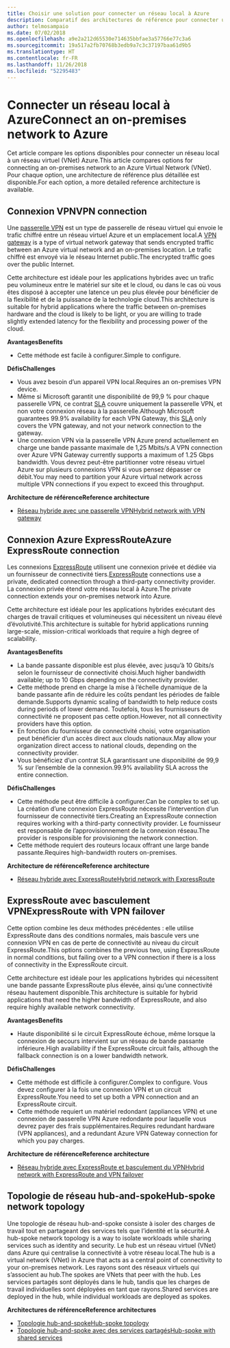 ```yaml
---
title: Choisir une solution pour connecter un réseau local à Azure
description: Comparatif des architectures de référence pour connecter un réseau local à Azure.
author: telmosampaio
ms.date: 07/02/2018
ms.openlocfilehash: a9e2a212d65530e714635bbfae3a57766e77c3a6
ms.sourcegitcommit: 19a517a2fb70768b3edb9a7c3c37197baa61d9b5
ms.translationtype: HT
ms.contentlocale: fr-FR
ms.lasthandoff: 11/26/2018
ms.locfileid: "52295483"
---
```

# <a name="connect-an-on-premises-network-to-azure"></a><span data-ttu-id="b9993-103">Connecter un réseau local à Azure</span><span class="sxs-lookup"><span data-stu-id="b9993-103">Connect an on-premises network to Azure</span></span>

<span data-ttu-id="b9993-104">Cet article compare les options disponibles pour connecter un réseau local à un réseau virtuel (VNet) Azure.</span><span class="sxs-lookup"><span data-stu-id="b9993-104">This article compares options for connecting an on-premises network to an Azure Virtual Network (VNet).</span></span> <span data-ttu-id="b9993-105">Pour chaque option, une architecture de référence plus détaillée est disponible.</span><span class="sxs-lookup"><span data-stu-id="b9993-105">For each option, a more detailed reference architecture is available.</span></span>

## <a name="vpn-connection"></a><span data-ttu-id="b9993-106">Connexion VPN</span><span class="sxs-lookup"><span data-stu-id="b9993-106">VPN connection</span></span>

<span data-ttu-id="b9993-107">Une [passerelle VPN](/azure/vpn-gateway/vpn-gateway-about-vpngateways) est un type de passerelle de réseau virtuel qui envoie le trafic chiffré entre un réseau virtuel Azure et un emplacement local.</span><span class="sxs-lookup"><span data-stu-id="b9993-107">A [VPN gateway](/azure/vpn-gateway/vpn-gateway-about-vpngateways) is a type of virtual network gateway that sends encrypted traffic between an Azure virtual network and an on-premises location.</span></span> <span data-ttu-id="b9993-108">Le trafic chiffré est envoyé via le réseau Internet public.</span><span class="sxs-lookup"><span data-stu-id="b9993-108">The encrypted traffic goes over the public Internet.</span></span>

<span data-ttu-id="b9993-109">Cette architecture est idéale pour les applications hybrides avec un trafic peu volumineux entre le matériel sur site et le cloud, ou dans le cas où vous êtes disposé à accepter une latence un peu plus élevée pour bénéficier de la flexibilité et de la puissance de la technologie cloud.</span><span class="sxs-lookup"><span data-stu-id="b9993-109">This architecture is suitable for hybrid applications where the traffic between on-premises hardware and the cloud is likely to be light, or you are willing to trade slightly extended latency for the flexibility and processing power of the cloud.</span></span>

<span data-ttu-id="b9993-110">**Avantages**</span><span class="sxs-lookup"><span data-stu-id="b9993-110">**Benefits**</span></span>

- <span data-ttu-id="b9993-111">Cette méthode est facile à configurer.</span><span class="sxs-lookup"><span data-stu-id="b9993-111">Simple to configure.</span></span>

<span data-ttu-id="b9993-112">**Défis**</span><span class="sxs-lookup"><span data-stu-id="b9993-112">**Challenges**</span></span>

- <span data-ttu-id="b9993-113">Vous avez besoin d’un appareil VPN local.</span><span class="sxs-lookup"><span data-stu-id="b9993-113">Requires an on-premises VPN device.</span></span>
- <span data-ttu-id="b9993-114">Même si Microsoft garantit une disponibilité de 99,9 % pour chaque passerelle VPN, ce contrat [SLA](https://azure.microsoft.com/support/legal/sla/vpn-gateway/) couvre uniquement la passerelle VPN, et non votre connexion réseau à la passerelle.</span><span class="sxs-lookup"><span data-stu-id="b9993-114">Although Microsoft guarantees 99.9% availability for each VPN Gateway, this [SLA](https://azure.microsoft.com/support/legal/sla/vpn-gateway/) only covers the VPN gateway, and not your network connection to the gateway.</span></span>
- <span data-ttu-id="b9993-115">Une connexion VPN via la passerelle VPN Azure prend actuellement en charge une bande passante maximale de 1,25 Mbits/s.</span><span class="sxs-lookup"><span data-stu-id="b9993-115">A VPN connection over Azure VPN Gateway currently supports a maximum of 1.25 Gbps bandwidth.</span></span> <span data-ttu-id="b9993-116">Vous devrez peut-être partitionner votre réseau virtuel Azure sur plusieurs connexions VPN si vous pensez dépasser ce débit.</span><span class="sxs-lookup"><span data-stu-id="b9993-116">You may need to partition your Azure virtual network across multiple VPN connections if you expect to exceed this throughput.</span></span>

<span data-ttu-id="b9993-117">**Architecture de référence**</span><span class="sxs-lookup"><span data-stu-id="b9993-117">**Reference architecture**</span></span>

- [<span data-ttu-id="b9993-118">Réseau hybride avec une passerelle VPN</span><span class="sxs-lookup"><span data-stu-id="b9993-118">Hybrid network with VPN gateway</span></span>](./vpn.md)

## <a name="azure-expressroute-connection"></a><span data-ttu-id="b9993-119">Connexion Azure ExpressRoute</span><span class="sxs-lookup"><span data-stu-id="b9993-119">Azure ExpressRoute connection</span></span>

<span data-ttu-id="b9993-120">Les connexions [ExpressRoute](/azure/expressroute/) utilisent une connexion privée et dédiée via un fournisseur de connectivité tiers.</span><span class="sxs-lookup"><span data-stu-id="b9993-120">[ExpressRoute](/azure/expressroute/) connections use a private, dedicated connection through a third-party connectivity provider.</span></span> <span data-ttu-id="b9993-121">La connexion privée étend votre réseau local à Azure.</span><span class="sxs-lookup"><span data-stu-id="b9993-121">The private connection extends your on-premises network into Azure.</span></span> 

<span data-ttu-id="b9993-122">Cette architecture est idéale pour les applications hybrides exécutant des charges de travail critiques et volumineuses qui nécessitent un niveau élevé d’évolutivité.</span><span class="sxs-lookup"><span data-stu-id="b9993-122">This architecture is suitable for hybrid applications running large-scale, mission-critical workloads that require a high degree of scalability.</span></span> 

<span data-ttu-id="b9993-123">**Avantages**</span><span class="sxs-lookup"><span data-stu-id="b9993-123">**Benefits**</span></span>

- <span data-ttu-id="b9993-124">La bande passante disponible est plus élevée, avec jusqu’à 10 Gbits/s selon le fournisseur de connectivité choisi.</span><span class="sxs-lookup"><span data-stu-id="b9993-124">Much higher bandwidth available; up to 10 Gbps depending on the connectivity provider.</span></span>
- <span data-ttu-id="b9993-125">Cette méthode prend en charge la mise à l’échelle dynamique de la bande passante afin de réduire les coûts pendant les périodes de faible demande.</span><span class="sxs-lookup"><span data-stu-id="b9993-125">Supports dynamic scaling of bandwidth to help reduce costs during periods of lower demand.</span></span> <span data-ttu-id="b9993-126">Toutefois, tous les fournisseurs de connectivité ne proposent pas cette option.</span><span class="sxs-lookup"><span data-stu-id="b9993-126">However, not all connectivity providers have this option.</span></span>
- <span data-ttu-id="b9993-127">En fonction du fournisseur de connectivité choisi, votre organisation peut bénéficier d’un accès direct aux clouds nationaux.</span><span class="sxs-lookup"><span data-stu-id="b9993-127">May allow your organization direct access to national clouds, depending on the connectivity provider.</span></span>
- <span data-ttu-id="b9993-128">Vous bénéficiez d’un contrat SLA garantissant une disponibilité de 99,9 % sur l’ensemble de la connexion.</span><span class="sxs-lookup"><span data-stu-id="b9993-128">99.9% availability SLA across the entire connection.</span></span>

<span data-ttu-id="b9993-129">**Défis**</span><span class="sxs-lookup"><span data-stu-id="b9993-129">**Challenges**</span></span>

- <span data-ttu-id="b9993-130">Cette méthode peut être difficile à configurer.</span><span class="sxs-lookup"><span data-stu-id="b9993-130">Can be complex to set up.</span></span> <span data-ttu-id="b9993-131">La création d’une connexion ExpressRoute nécessite l’intervention d’un fournisseur de connectivité tiers.</span><span class="sxs-lookup"><span data-stu-id="b9993-131">Creating an ExpressRoute connection requires working with a third-party connectivity provider.</span></span> <span data-ttu-id="b9993-132">Le fournisseur est responsable de l’approvisionnement de la connexion réseau.</span><span class="sxs-lookup"><span data-stu-id="b9993-132">The provider is responsible for provisioning the network connection.</span></span>
- <span data-ttu-id="b9993-133">Cette méthode requiert des routeurs locaux offrant une large bande passante.</span><span class="sxs-lookup"><span data-stu-id="b9993-133">Requires high-bandwidth routers on-premises.</span></span>

<span data-ttu-id="b9993-134">**Architecture de référence**</span><span class="sxs-lookup"><span data-stu-id="b9993-134">**Reference architecture**</span></span>

- [<span data-ttu-id="b9993-135">Réseau hybride avec ExpressRoute</span><span class="sxs-lookup"><span data-stu-id="b9993-135">Hybrid network with ExpressRoute</span></span>](./expressroute.md)

## <a name="expressroute-with-vpn-failover"></a><span data-ttu-id="b9993-136">ExpressRoute avec basculement VPN</span><span class="sxs-lookup"><span data-stu-id="b9993-136">ExpressRoute with VPN failover</span></span>

<span data-ttu-id="b9993-137">Cette option combine les deux méthodes précédentes : elle utilise ExpressRoute dans des conditions normales, mais bascule vers une connexion VPN en cas de perte de connectivité au niveau du circuit ExpressRoute.</span><span class="sxs-lookup"><span data-stu-id="b9993-137">This options combines the previous two, using ExpressRoute in normal conditions, but failing over to a VPN connection if there is a loss of connectivity in the ExpressRoute circuit.</span></span>

<span data-ttu-id="b9993-138">Cette architecture est idéale pour les applications hybrides qui nécessitent une bande passante ExpressRoute plus élevée, ainsi qu’une connectivité réseau hautement disponible.</span><span class="sxs-lookup"><span data-stu-id="b9993-138">This architecture is suitable for hybrid applications that need the higher bandwidth of ExpressRoute, and also require highly available network connectivity.</span></span> 

<span data-ttu-id="b9993-139">**Avantages**</span><span class="sxs-lookup"><span data-stu-id="b9993-139">**Benefits**</span></span>

- <span data-ttu-id="b9993-140">Haute disponibilité si le circuit ExpressRoute échoue, même lorsque la connexion de secours intervient sur un réseau de bande passante inférieure.</span><span class="sxs-lookup"><span data-stu-id="b9993-140">High availability if the ExpressRoute circuit fails, although the fallback connection is on a lower bandwidth network.</span></span>

<span data-ttu-id="b9993-141">**Défis**</span><span class="sxs-lookup"><span data-stu-id="b9993-141">**Challenges**</span></span>

- <span data-ttu-id="b9993-142">Cette méthode est difficile à configurer.</span><span class="sxs-lookup"><span data-stu-id="b9993-142">Complex to configure.</span></span> <span data-ttu-id="b9993-143">Vous devez configurer à la fois une connexion VPN et un circuit ExpressRoute.</span><span class="sxs-lookup"><span data-stu-id="b9993-143">You need to set up both a VPN connection and an ExpressRoute circuit.</span></span>
- <span data-ttu-id="b9993-144">Cette méthode requiert un matériel redondant (appliances VPN) et une connexion de passerelle VPN Azure redondante pour laquelle vous devrez payer des frais supplémentaires.</span><span class="sxs-lookup"><span data-stu-id="b9993-144">Requires redundant hardware (VPN appliances), and a redundant Azure VPN Gateway connection for which you pay charges.</span></span>

<span data-ttu-id="b9993-145">**Architecture de référence**</span><span class="sxs-lookup"><span data-stu-id="b9993-145">**Reference architecture**</span></span>

- [<span data-ttu-id="b9993-146">Réseau hybride avec ExpressRoute et basculement du VPN</span><span class="sxs-lookup"><span data-stu-id="b9993-146">Hybrid network with ExpressRoute and VPN failover</span></span>](./expressroute-vpn-failover.md)


## <a name="hub-spoke-network-topology"></a><span data-ttu-id="b9993-147">Topologie de réseau hub-and-spoke</span><span class="sxs-lookup"><span data-stu-id="b9993-147">Hub-spoke network topology</span></span>

<span data-ttu-id="b9993-148">Une topologie de réseau hub-and-spoke consiste à isoler des charges de travail tout en partageant des services tels que l’identité et la sécurité.</span><span class="sxs-lookup"><span data-stu-id="b9993-148">A hub-spoke network topology is a way to isolate workloads while sharing services such as identity and security.</span></span> <span data-ttu-id="b9993-149">Le hub est un réseau virtuel (VNet) dans Azure qui centralise la connectivité à votre réseau local.</span><span class="sxs-lookup"><span data-stu-id="b9993-149">The hub is a virtual network (VNet) in Azure that acts as a central point of connectivity to your on-premises network.</span></span> <span data-ttu-id="b9993-150">Les rayons sont des réseaux virtuels qui s’associent au hub.</span><span class="sxs-lookup"><span data-stu-id="b9993-150">The spokes are VNets that peer with the hub.</span></span> <span data-ttu-id="b9993-151">Les services partagés sont déployés dans le hub, tandis que les charges de travail individuelles sont déployées en tant que rayons.</span><span class="sxs-lookup"><span data-stu-id="b9993-151">Shared services are deployed in the hub, while individual workloads are deployed as spokes.</span></span>


<span data-ttu-id="b9993-152">**Architectures de référence**</span><span class="sxs-lookup"><span data-stu-id="b9993-152">**Reference architectures**</span></span>

- [<span data-ttu-id="b9993-153">Topologie hub-and-spoke</span><span class="sxs-lookup"><span data-stu-id="b9993-153">Hub-spoke topology</span></span>](./hub-spoke.md)
- [<span data-ttu-id="b9993-154">Topologie hub-and-spoke avec des services partagés</span><span class="sxs-lookup"><span data-stu-id="b9993-154">Hub-spoke with shared services</span></span>](./shared-services.md)
